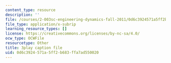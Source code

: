 ```yaml
---
content_type: resource
description: ''
file: /courses/2-003sc-engineering-dynamics-fall-2011/0d6c3924571a5ff2b683ffa7ad550020_zNCBDrnT05E.vtt
file_type: application/x-subrip
learning_resource_types: []
license: https://creativecommons.org/licenses/by-nc-sa/4.0/
ocw_type: OCWFile
resourcetype: Other
title: 3play caption file
uid: 0d6c3924-571a-5ff2-b683-ffa7ad550020
---
```

